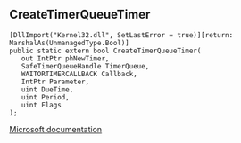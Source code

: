## CreateTimerQueueTimer

```
[DllImport("Kernel32.dll", SetLastError = true)][return: MarshalAs(UnmanagedType.Bool)]
public static extern bool CreateTimerQueueTimer(
   out IntPtr phNewTimer,
   SafeTimerQueueHandle TimerQueue,
   WAITORTIMERCALLBACK Callback,
   IntPtr Parameter,
   uint DueTime,
   uint Period,
   uint Flags
);
```

[Microsoft documentation](https://docs.microsoft.com/en-us/windows/win32/api/threadpoolapiset/nf-threadpoolapiset-createtimerqueuetimer)
